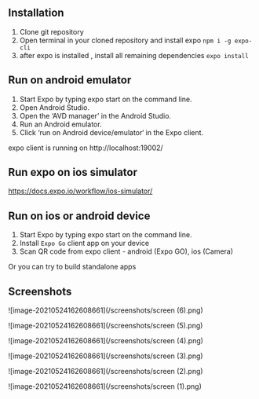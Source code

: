 ## Installation

1. Clone git repository
2. Open terminal in your cloned repository and install expo
   `npm i -g expo-cli`
3. after expo is installed , install all remaining dependencies
   `expo install`

## Run on android emulator

1. Start Expo by typing expo start on the command line.
2. Open Android Studio.
3. Open the ‘AVD manager’ in the Android Studio.
4. Run an Android emulator.
5. Click ‘run on Android device/emulator‘ in the Expo client.

expo client is running on http://localhost:19002/

## Run expo on ios simulator

https://docs.expo.io/workflow/ios-simulator/

## Run on ios or android device

1. Start Expo by typing expo start on the command line.
2. Install `Expo Go` client app on your device
3. Scan QR code from expo client - android (Expo GO), ios (Camera)

Or you can try to build standalone apps

## Screenshots

![image-20210524162608661](/screenshots/screen (6).png)

![image-20210524162608661](/screenshots/screen (5).png)

![image-20210524162608661](/screenshots/screen (4).png)

![image-20210524162608661](/screenshots/screen (3).png)

![image-20210524162608661](/screenshots/screen (2).png)

![image-20210524162608661](/screenshots/screen (1).png)

